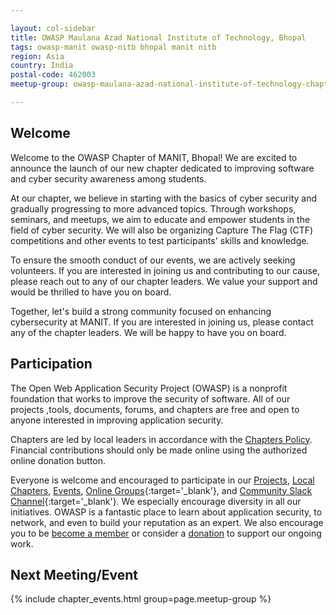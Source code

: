 ```yaml
---

layout: col-sidebar
title: OWASP Maulana Azad National Institute of Technology, Bhopal 
tags: owasp-manit owasp-nitb bhopal manit nitb
region: Asia
country: India
postal-code: 462003
meetup-group: owasp-maulana-azad-national-institute-of-technology-chapter

---
```



## Welcome

Welcome to the OWASP Chapter of MANIT, Bhopal! We are excited to announce the launch of our new chapter dedicated to improving software and cyber security awareness among students.

At our chapter, we believe in starting with the basics of cyber security and gradually progressing to more advanced topics. Through workshops, seminars, and meetups, we aim to educate and empower students in the field of cyber security. We will also be organizing Capture The Flag (CTF) competitions and other events to test participants' skills and knowledge.

To ensure the smooth conduct of our events, we are actively seeking volunteers. If you are interested in joining us and contributing to our cause, please reach out to any of our chapter leaders. We value your support and would be thrilled to have you on board.

Together, let's build a strong community focused on enhancing cybersecurity at MANIT. If you are interested in joining us, please contact any of the chapter leaders. We will be happy to have you on board.

## Participation

The Open Web Application Security Project (OWASP) is a nonprofit foundation that works to improve the security of software. All of our projects ,tools, documents, forums, and chapters are free and open to anyone interested in improving application security. 

Chapters are led by local leaders in accordance with the [Chapters Policy](/www-policy/operational/chapters). Financial contributions should only be made online using the authorized online donation button. 

Everyone is welcome and encouraged to participate in our [Projects](/projects/), [Local Chapters](/chapters/), [Events](/events/), [Online Groups](https://groups.google.com/a/owasp.com/){:target='_blank'}, and [Community Slack Channel](https://owasp.slack.com/){:target='_blank'}. We especially encourage diversity in all our initiatives. OWASP is a fantastic place to learn about application security, to network, and even to build your reputation as an expert. We also encourage you to be [become a member](/membership/) or consider a [donation](/donate/) to support our ongoing work.

## Next Meeting/Event <!-- You should keep this section as it will populate your meetup events -->

{% include chapter_events.html group=page.meetup-group %}

<!-- For next event add new line -->

